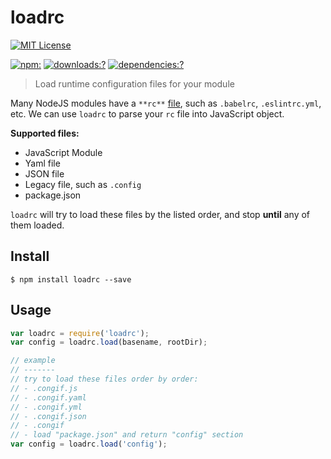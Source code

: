 # loadrc 

[![MIT License](https://img.shields.io/badge/license-MIT_License-green.svg?style=flat-square)](https://github.com/bubkoo/loadrc/blob/master/LICENSE) 

[![npm:](https://img.shields.io/npm/v/loadrc.svg?style=flat-square)](https://www.npmjs.com/packages/loadrc)
[![downloads:?](https://img.shields.io/npm/dm/loadrc.svg?style=flat-square)](https://www.npmjs.com/packages/loadrc)
[![dependencies:?](https://img.shields.io/david/bubkoo/loadrc.svg?style=flat-square)](https://david-dm.org/bubkoo/loadrc)

> Load runtime configuration files for your module


Many NodeJS modules have a `**rc**` [file](http://stackoverflow.com/questions/11030552/what-does-rc-mean-in-dot-files), such as `.babelrc`, `.eslintrc.yml`, etc. We can use `loadrc` to parse your `rc` file into JavaScript object.

**Supported files:**

- JavaScript Module
- Yaml file
- JSON file
- Legacy file, such as `.config`
- package.json


`loadrc` will try to load these files by the listed order, and stop **until** any of them loaded.

 
## Install

```
$ npm install loadrc --save
```

## Usage

```js
var loadrc = require('loadrc');
var config = loadrc.load(basename, rootDir);

// example
// -------
// try to load these files order by order: 
// - .congif.js
// - .congif.yaml
// - .congif.yml
// - .congif.json
// - .congif
// - load "package.json" and return "config" section
var config = loadrc.load('config');
```

